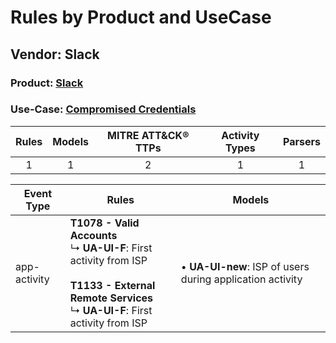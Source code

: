 Rules by Product and UseCase
============================
Vendor: Slack
-------------
### Product: [Slack](../ds_slack_slack.md)
### Use-Case: [Compromised Credentials](../../../../UseCases/uc_compromised_credentials.md)

| Rules | Models | MITRE ATT&CK® TTPs | Activity Types | Parsers |
|:-----:|:------:|:------------------:|:--------------:|:-------:|
|   1   |   1    |         2          |       1        |    1    |

| Event Type   | Rules    | Models    |
| ---- | ---- | ---- |
| app-activity | <b>T1078 - Valid Accounts</b><br> ↳ <b>UA-UI-F</b>: First activity from ISP<br><br><b>T1133 - External Remote Services</b><br> ↳ <b>UA-UI-F</b>: First activity from ISP |  • <b>UA-UI-new</b>: ISP of users during application activity |